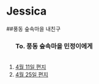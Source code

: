 # Jessica
##풍동 숲속마을 내친구
<meta charset="utf-8">
</head>


<body>

<ol>
<h3><b>To. 풍동 숲속마을 민정이에게</b></h3><br>

<li><a href="1.html">4월 11일 편지</a></li>
<li><a href="2.html">4월 25일 편지</a></li>
</ol>



</body>



</html>
